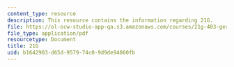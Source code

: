 ```yaml
---
content_type: resource
description: This resource contains the information regarding 21G.
file: https://ol-ocw-studio-app-qa.s3.amazonaws.com/courses/21g-403-german-iii-spring-2004/b1642903d65d957974c09d9de94060fb_MIT21G_403S04_lee_essay.pdf
file_type: application/pdf
resourcetype: Document
title: 21G
uid: b1642903-d65d-9579-74c0-9d9de94060fb
---
```

